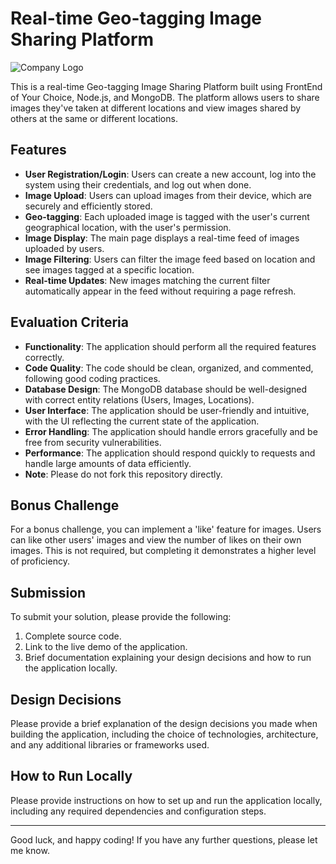 # Real-time Geo-tagging Image Sharing Platform

![Company Logo](http://logicspark.io/wp-content/uploads/2023/02/PNG_02.png)

This is a real-time Geo-tagging Image Sharing Platform built using FrontEnd of Your Choice, Node.js, and MongoDB. The platform allows users to share images they've taken at different locations and view images shared by others at the same or different locations.

## Features

- **User Registration/Login**: Users can create a new account, log into the system using their credentials, and log out when done.
- **Image Upload**: Users can upload images from their device, which are securely and efficiently stored.
- **Geo-tagging**: Each uploaded image is tagged with the user's current geographical location, with the user's permission.
- **Image Display**: The main page displays a real-time feed of images uploaded by users.
- **Image Filtering**: Users can filter the image feed based on location and see images tagged at a specific location.
- **Real-time Updates**: New images matching the current filter automatically appear in the feed without requiring a page refresh.

## Evaluation Criteria

- **Functionality**: The application should perform all the required features correctly.
- **Code Quality**: The code should be clean, organized, and commented, following good coding practices.
- **Database Design**: The MongoDB database should be well-designed with correct entity relations (Users, Images, Locations).
- **User Interface**: The application should be user-friendly and intuitive, with the UI reflecting the current state of the application.
- **Error Handling**: The application should handle errors gracefully and be free from security vulnerabilities.
- **Performance**: The application should respond quickly to requests and handle large amounts of data efficiently.
- **Note**: Please do not fork this repository directly.

## Bonus Challenge

For a bonus challenge, you can implement a 'like' feature for images. Users can like other users' images and view the number of likes on their own images. This is not required, but completing it demonstrates a higher level of proficiency.

## Submission

To submit your solution, please provide the following:

1. Complete source code.
2. Link to the live demo of the application.
3. Brief documentation explaining your design decisions and how to run the application locally.

## Design Decisions

Please provide a brief explanation of the design decisions you made when building the application, including the choice of technologies, architecture, and any additional libraries or frameworks used.

## How to Run Locally

Please provide instructions on how to set up and run the application locally, including any required dependencies and configuration steps.

---

Good luck, and happy coding! If you have any further questions, please let me know.
